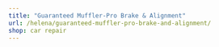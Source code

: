 ```yaml
---
title: "Guaranteed Muffler-Pro Brake & Alignment"
url: /helena/guaranteed-muffler-pro-brake-and-alignment/
shop: car repair
---
```

